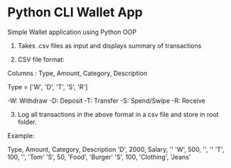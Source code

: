 # Python CLI Wallet App 
Simple Wallet application using Python OOP

1. Takes .csv files as input and displays summary of transactions

2. CSV file format:

Columns : Type, Amount, Category, Description


Type = ['W', 'D', 'T', 'S', 'R']

-W: Withdraw
-D: Deposit
-T: Transfer
-S: Spend/Swipe
-R: Receive


3. Log all transactions in the above format in a csv file and store in root folder. 

Example:

Type, Amount, Category, Description
'D', 2000, Salary, ''
'W', 500, '', ''
'T', 100, '', 'Tom'
'S', 50, 'Food', 'Burger'
'S', 100, 'Clothing', 'Jeans'
